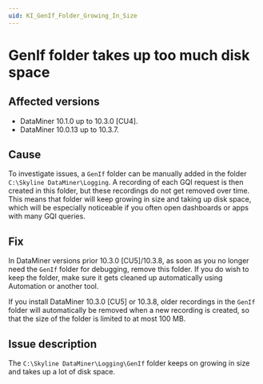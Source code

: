 ```yaml
---
uid: KI_GenIf_Folder_Growing_In_Size
---
```


# GenIf folder takes up too much disk space

## Affected versions

- DataMiner 10.1.0 up to 10.3.0 [CU4].
- DataMiner 10.0.13 up to 10.3.7.

## Cause

To investigate issues, a `GenIf` folder can be manually added in the folder `C:\Skyline DataMiner\Logging`. A recording of each GQI request is then created in this folder, but these recordings do not get removed over time. This means that folder will keep growing in size and taking up disk space, which will be especially noticeable if you often open dashboards or apps with many GQI queries.

## Fix

In DataMiner versions prior 10.3.0 [CU5]/10.3.8, as soon as you no longer need the `GenIf` folder for debugging, remove this folder. If you do wish to keep the folder, make sure it gets cleaned up automatically using Automation or another tool.

If you install DataMiner 10.3.0 [CU5] or 10.3.8, older recordings in the `GenIf` folder will automatically be removed when a new recording is created, so that the size of the folder is limited to at most 100 MB.<!-- RN 36642 -->

## Issue description

The `C:\Skyline DataMiner\Logging\GenIf` folder keeps on growing in size and takes up a lot of disk space.

